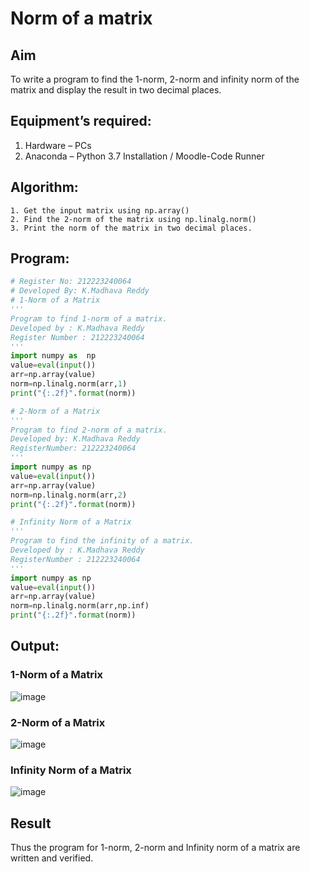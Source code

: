 # Norm of a matrix
## Aim
To write a program to find the 1-norm, 2-norm and infinity norm of the matrix and display the result in two decimal places.
## Equipment’s required:
1.	Hardware – PCs
2.	Anaconda – Python 3.7 Installation / Moodle-Code Runner
## Algorithm:
	1. Get the input matrix using np.array()   
    2. Find the 2-norm of the matrix using np.linalg.norm()
	3. Print the norm of the matrix in two decimal places.
## Program:
```Python
# Register No: 212223240064
# Developed By: K.Madhava Reddy
# 1-Norm of a Matrix
'''
Program to find 1-norm of a matrix.
Developed by : K.Madhava Reddy
Register Number : 212223240064
'''
import numpy as  np
value=eval(input())
arr=np.array(value)
norm=np.linalg.norm(arr,1)
print("{:.2f}".format(norm))

# 2-Norm of a Matrix
'''
Program to find 2-norm of a matrix.
Developed by: K.Madhava Reddy
RegisterNumber: 212223240064
'''
import numpy as np
value=eval(input())
arr=np.array(value)
norm=np.linalg.norm(arr,2)
print("{:.2f}".format(norm))

# Infinity Norm of a Matrix
'''
Program to find the infinity of a matrix.
Developed by : K.Madhava Reddy
RegisterNumber : 212223240064
'''
import numpy as np
value=eval(input())
arr=np.array(value)
norm=np.linalg.norm(arr,np.inf)
print("{:.2f}".format(norm))

```
## Output:
### 1-Norm of a Matrix
![image](https://github.com/Madhavareddy09/Norm-of-a-matrix/assets/145742470/1d35a57d-1244-4e91-8da2-ee80b37798f9)

### 2-Norm of a Matrix
![image](https://github.com/Madhavareddy09/Norm-of-a-matrix/assets/145742470/ec6618fa-792e-41ea-a029-179c7674c791)

### Infinity Norm of a Matrix
![image](https://github.com/Madhavareddy09/Norm-of-a-matrix/assets/145742470/c917ea8b-00b5-4ef0-8fac-ec0ab12d4880)

## Result
Thus the program for 1-norm, 2-norm and Infinity norm of a matrix are written and verified.
